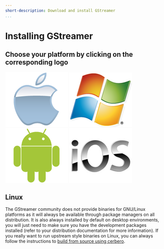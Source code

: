 ```yaml
---
short-description: Download and install GStreamer
...
```


#  Installing GStreamer

## Choose your platform by clicking on the corresponding logo

[![](attachments/mac.png)](sdk-installing-on-mac-osx.md)
[![](attachments/windows.png)](sdk-installing-on-windows.md)
[![](attachments/android.png)](sdk-installing-for-android-development.md)
[![](attachments/ios.jpeg)](sdk-installing-for-ios-development.md)

## Linux

The GStreamer community does not provide binaries for GNU/Linux
platforms as it will always be available through package managers on
all distribution. It is also always installed by default on desktop
environments, you will just need to make sure you have the development
packages installed (refer to your distribution documentation for more
information). If you really want to run upstream style binaries on
Linux, you can always follow the instructions to [build from source
using cerbero](sdk-building-from-source-using-cerbero.md).
